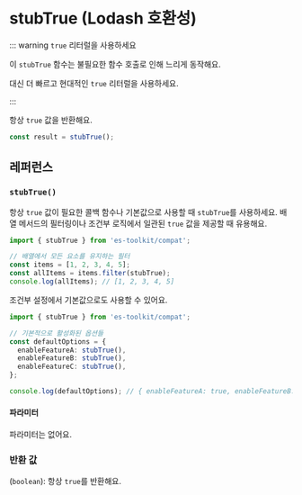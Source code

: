 # stubTrue (Lodash 호환성)

::: warning `true` 리터럴을 사용하세요

이 `stubTrue` 함수는 불필요한 함수 호출로 인해 느리게 동작해요.

대신 더 빠르고 현대적인 `true` 리터럴을 사용하세요.

:::

항상 `true` 값을 반환해요.

```typescript
const result = stubTrue();
```

## 레퍼런스

### `stubTrue()`

항상 `true` 값이 필요한 콜백 함수나 기본값으로 사용할 때 `stubTrue`를 사용하세요. 배열 메서드의 필터링이나 조건부 로직에서 일관된 `true` 값을 제공할 때 유용해요.

```typescript
import { stubTrue } from 'es-toolkit/compat';

// 배열에서 모든 요소를 유지하는 필터
const items = [1, 2, 3, 4, 5];
const allItems = items.filter(stubTrue);
console.log(allItems); // [1, 2, 3, 4, 5]
```

조건부 설정에서 기본값으로도 사용할 수 있어요.

```typescript
import { stubTrue } from 'es-toolkit/compat';

// 기본적으로 활성화된 옵션들
const defaultOptions = {
  enableFeatureA: stubTrue(),
  enableFeatureB: stubTrue(),
  enableFeatureC: stubTrue(),
};

console.log(defaultOptions); // { enableFeatureA: true, enableFeatureB: true, enableFeatureC: true }
```

#### 파라미터

파라미터는 없어요.

### 반환 값

(`boolean`): 항상 `true`를 반환해요.
